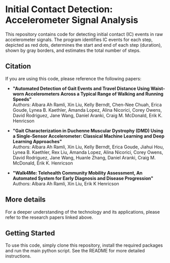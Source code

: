 # Initial Contact Detection: Accelerometer Signal Analysis

This repository contains code for detecting initial contact (IC) events in raw accelerometer signals. The program identifies IC events for each step, depicted as red dots, determines the start and end of each step (duration), shown by gray borders, and estimates the total number of steps.

## Citation
If you are using this code, please reference the following papers:

- **"Automated Detection of Gait Events and Travel Distance Using Waist-worn Accelerometers Across a Typical Range of Walking and Running Speeds"**\
Authors: Albara Ah Ramli, Xin Liu, Kelly Berndt, Chen-Nee Chuah, Erica Goude, Lynea B. Kaethler, Amanda Lopez, Alina Nicorici, Corey Owens, David Rodriguez, Jane Wang, Daniel Aranki, Craig M. McDonald, Erik K. Henricson

- **"Gait Characterization in Duchenne Muscular Dystrophy (DMD) Using a Single-Sensor Accelerometer: Classical Machine Learning and Deep Learning Approaches"**\
Authors: Albara Ah Ramli, Xin Liu, Kelly Berndt, Erica Goude, Jiahui Hou, Lynea B. Kaethler, Rex Liu, Amanda Lopez, Alina Nicorici, Corey Owens, David Rodriguez, Jane Wang, Huanle Zhang, Daniel Aranki, Craig M. McDonald, Erik K. Henricson

- **"Walk4Me: Telehealth Community Mobility Assessment, An Automated System for Early Diagnosis and Disease Progression"**\
Authors: Albara Ah Ramli, Xin Liu, Erik K Henricson

## More details
For a deeper understanding of the technology and its applications, please refer to the research papers linked above.

## Getting Started
To use this code, simply clone this repository, install the required packages and run the main python script. See the README for more detailed instructions.
